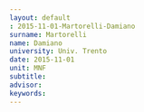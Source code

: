 ```yaml
---
layout: default 
: 2015-11-01-Martorelli-Damiano
surname: Martorelli
name: Damiano
university: Univ. Trento
date: 2015-11-01
unit: MNF
subtitle: 
advisor: 
keywords: 
---
```


